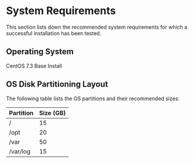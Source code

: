 # System Requirements

This section lists down the recommended system requirements for which a successful installation has been tested.

## Operating System

CentOS 7.3 Base Install

## OS Disk Partitioning Layout

The following table lists the OS partitions and their recommended sizes:

| Partition | Size \(GB\) |
| :--- | :--- |
| / | 15 |
| /opt | 20 |
| /var | 50 |
| /var/log | 15 |

